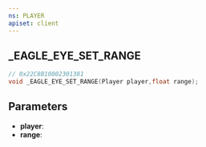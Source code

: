 ```yaml
---
ns: PLAYER
apiset: client
---
```

## _EAGLE_EYE_SET_RANGE

```c
// 0x22C8B10802301381
void _EAGLE_EYE_SET_RANGE(Player player,float range);
```


## Parameters
* **player**:
* **range**: